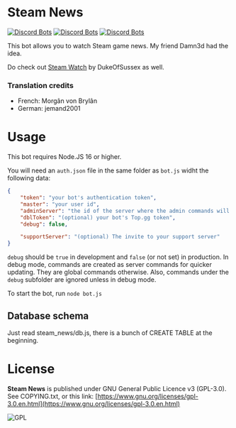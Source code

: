 
# Steam News

[![Discord Bots](https://top.gg/api/widget/status/929757212841226292.svg)](https://top.gg/bot/929757212841226292)
[![Discord Bots](https://top.gg/api/widget/servers/929757212841226292.svg)](https://top.gg/bot/929757212841226292)
[![Discord Bots](https://top.gg/api/widget/upvotes/929757212841226292.svg)](https://top.gg/bot/929757212841226292)

This bot allows you to watch Steam game news. My friend Damn3d had the idea.

Do check out [Steam Watch](https://github.com/dukeofsussex/SteamWatch) by DukeOfSussex as well.

### Translation credits

- French: Morgân von Brylân
- German: jemand2001

# Usage
This bot requires Node.JS 16 or higher.

You will need an `auth.json` file in the same folder as `bot.js` widht the following data:
```JSON
{
	"token": "your bot's authentication token",
 	"master": "your user id",
	"adminServer": "the id of the server where the admin commands will be available, for you",
	"dblToken": "(optional) your bot's Top.gg token",
	"debug": false,

	"supportServer": "(optional) The invite to your support server"
}
```
`debug` should be `true` in development and `false` (or not set) in production. In debug mode, commands are created as server commands for quicker updating. They are global commands otherwise. Also, commands under the `debug` subfolder are ignored unless in debug mode.

To start the bot, run `node bot.js`

## Database schema
Just read steam_news/db.js, there is a bunch of CREATE TABLE at the beginning.

# License
**Steam News** is published under GNU General Public Licence v3 (GPL-3.0). See COPYING.txt, or this link: [https://www.gnu.org/licenses/gpl-3.0.en.html](https://www.gnu.org/licenses/gpl-3.0.en.html)

![GPL](https://upload.wikimedia.org/wikipedia/commons/thumb/9/93/GPLv3_Logo.svg/240px-GPLv3_Logo.svg.png)
